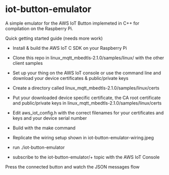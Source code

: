 # iot-button-emulator

A simple emulator for the AWS IoT Button implemeted in C++ for compilation on the Raspberry Pi.

Quick getting started guide (needs more work)

* Install & build the AWS IoT C SDK on your Raspberry Pi

* Clone this repo in linux_mqtt_mbedtls-2.1.0/samples/linux/ with the other client samples
* Set up your thing on the AWS IoT console or use the command line and download your device certificates & public/private keys
* Create a directory called linux_mqtt_mbedtls-2.1.0/samples/linux/certs  
* Put your downloaded device specific certificate, the CA root certificate and public/private keys in linux_mqtt_mbedtls-2.1.0/samples/linux/certs
* Edit aws_iot_config.h with the correct filenames for your certificates and keys and your device serial number
* Build with the make command
* Replicate the wiring setup shown in iot-button-emulator-wiring.jpeg
* run ./iot-button-emulator

* subscribe to the iot-button-emulator/+ topic with the AWS IoT Console

Press the connected button and watch the JSON messages flow

